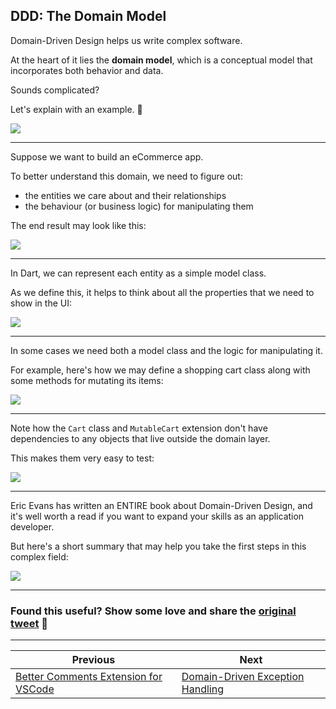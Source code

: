 ## DDD: The Domain Model

Domain-Driven Design helps us write complex software.

At the heart of it lies the **domain model**, which is a conceptual model that incorporates both behavior and data.

Sounds complicated?

Let's explain with an example. 🧵

![](029-domain-model.png)

---

Suppose we want to build an eCommerce app.

To better understand this domain, we need to figure out:

- the entities we care about and their relationships
- the behaviour (or business logic) for manipulating them

The end result may look like this:

![](029-ecommerce-entitites.png)

---

In Dart, we can represent each entity as a simple model class.

As we define this, it helps to think about all the properties that we need to show in the UI:

![](029-simple-model-class.png)

---

In some cases we need both a model class and the logic for manipulating it.

For example, here's how we may define a shopping cart class along with some methods for mutating its items:

![](029-model-business-logic.png)

---

Note how the `Cart` class and `MutableCart` extension don't have dependencies to any objects that live outside the domain layer.

This makes them very easy to test:

![](029-model-tests.png)

---

Eric Evans has written an ENTIRE book about Domain-Driven Design, and it's well worth a read if you want to expand your skills as an application developer.

But here's a short summary that may help you take the first steps in this complex field:

![](029-summary.png)

---

### Found this useful? Show some love and share the [original tweet](https://twitter.com/biz84/status/1491381498641063938) 🙏

---

| Previous | Next |
| -------- | ---- |
| [Better Comments Extension for VSCode](../0027-better-comments-extension-for-vscode/index.md) | [Domain-Driven Exception Handling](../0029-domain-driven-exception-handling/index.md) |